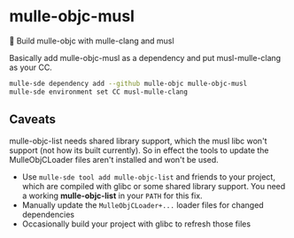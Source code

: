 # mulle-objc-musl

🐚 Build mulle-objc with mulle-clang and musl

Basically add mulle-objc-musl as a dependency and put musl-mulle-clang as your CC.

``` sh
mulle-sde dependency add --github mulle-objc mulle-objc-musl
mulle-sde environment set CC musl-mulle-clang
```


## Caveats

mulle-objc-list needs shared library support, which the musl libc won't
support (not how its built currently). So in effect the tools to update the
MulleObjCLoader files aren't installed and won't be used.

* Use `mulle-sde tool add mulle-objc-list` and friends to your project, which are
compiled with glibc or some shared library support. You need a working **mulle-objc-list** in your `PATH` for this fix.
* Manually update the `MulleObjCLoader+...` loader files for changed dependencies
* Occasionally build your project with glibc to refresh those files


